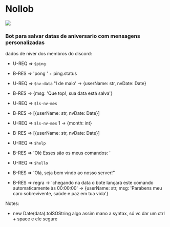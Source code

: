 # Nollob

![](https://blog-assets.freshworks.com/freshdesk/wp-content/uploads/2019/02/06180403/Voice_bot.gif)

### Bot para salvar datas de aniversario com mensagens personalizadas

dados de niver dos membros do discord:

- U-REQ => `$ping`
- B-RES => 'pong ' + ping.status

- U-REQ => `$nv-data` '1 de maio' -> {userName: str, nvDate: Date}
- B-RES => {msg: 'Que top!, sua data está salva'}

- U-REQ => `$ls-nv-mes`
- B-RES => [{userName: str, nvDate: Date}]

- U-REQ => `$ls-nv-mes` 1 -> {month: int}
- B-RES => [{userName: str, nvDate: Date}]

- U-REQ => `$help`
- B-RES => 'Olé Esses são os meus comandos: '

- U-REQ => `$hello`
- B-RES => 'Olá, seja bem vindo ao nosso server!''

- B-RES => regra -> 'chegando na data o bote lançará este comando automaticamente às 00:00:00' -> {userName: str, msg: 'Parabens meu caro sobrevivente, saúde e paz em tua vida'}

Notes:

- new Date(data).toISOString algo assim mano a syntax, só vc dar um ctrl + space e ele segure
